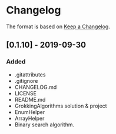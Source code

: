 # Changelog

The format is based on [Keep a Changelog](https://keepachangelog.com/en/1.0.0/).

## [0.1.10] - 2019-09-30
### Added
- .gitattributes
- .gitignore
- CHANGELOG.md
- LICENSE
- README.md
- GrokkingAlgorithms solution & project
- EnumHelper
- ArrayHelper
- Binary search algorithm.